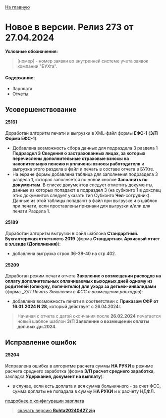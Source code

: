 ﻿[На главную](../../index.md)

# Новое  в версии. Релиз 273 от 27.04.2024

**Условные обозначения:**
 >[номер] - номер заявки во внутренней системе учета заявок компании "БУХта".

#### Содержание: 

- Зарплата
- Отчеты


## Усовершенствование

#### 25161
Доработан алгоритм печати и выгрузки в XML-файл формы __ЕФС-1__ (__З/П Форма ЕФС-1__):
- Добавлена возможность сбора данных для подраздела 3 раздела 1 __Подраздел 3 Сведения о застрахованных лицах, за которых перечислены дополнительные страховые взносы на накопительную пенсию и уплачены взносы работодателя__ и выгрузка этого раздела в файл и печать в составе отчета в БУХте. 
- На экране формы добавлена таблица для заполнения подраздела 3 раздела 1, которая заполняется по новой кнопке __Заполнить по документам__. В списке документов следует отметить документы, данные из которых попадают в подраздел 3 (на субконто 1 в докспец этих документов следует указать тип Субконто __Чел__-сотрудник). Данные из этой таблицы попадают в файл при выгрузке и в шаблон при печати, если проставлены признаки для выгрузки и/или для печати Раздела 1.

#### 25189
Доработан алгоритм выгрузки в файл шаблона __Стандартный. Бухгалтерская отчетность 2019__ (форма __Стандартная. Архивный отчет в эл.виде (Дополнения)__): 
- добавлена выгрузка строк 36-38-40 на стр 402.

#### 25209
Доработан режим печати отчета __Заявление о возмещении расходов на оплату дополнительных оплачиваемых выходных дней одному из родителей (опекуну, попечителю) для ухода за детьми-инвалидами__ (форма __З/П Печать Заявления в ФСС о возмещении расходов_): 
- добавлена возможность печати в соответствии с __Приказом СФР от 16.01.2024 N 28__, который действует с 26.04.2024г. 
>Начиная с отчета с датой окончания после __26.02.2024__ печатается новый шаблон шаблон __З/П Заявление о возмещении оплаты доп.вых.дн.2024__.


## Исправление ошибок

#### 25204
Исправлена ошибка в алгоритме расчета суммы __НА РУКИ__ в режиме расчета среднего заработка (форма __З/П расчет среднего заработка__, закладка __Удержания, документ на выплату__): 
- в случае, если есть доплата и вся сумма больничного - за счет ФСС, сумма доплаты не попадала в сумму __НА РУКИ__ и к расчету НДФЛ.


[подробнее о конфигурации зарплата](Стандартная_Зарплата.htm)

>[скачать версию **Buhta20240427.zip**](Buhta20240427.zip)
